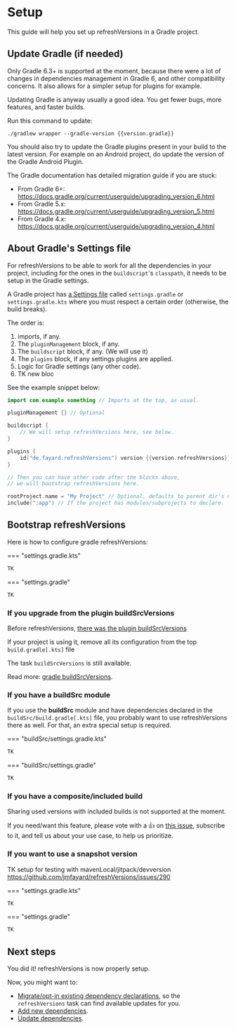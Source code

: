 # Setup

This guide will help you set up refreshVersions in a Gradle project.

## Update Gradle (if needed)

Only Gradle 6.3+ is supported at the moment, because there were a lot of changes in dependencies management in Gradle 6, and other compatibility concerns. It also allows for a simpler setup for plugins for example.

Updating Gradle is anyway usually a good idea. You get fewer bugs, more
features, and faster builds.

Run this command to update:

```shell
./gradlew wrapper --gradle-version {{version.gradle}}
```

You should also try to update the Gradle plugins present in your build to the latest version. For example on an Android project, do update the version of the Gradle Android Plugin.

The Gradle documentation has detailed migration guide if you are stuck:

- From Gradle 6+: https://docs.gradle.org/current/userguide/upgrading_version_6.html
- From Gradle 5.x: https://docs.gradle.org/current/userguide/upgrading_version_5.html
- From Gradle 4.x: https://docs.gradle.org/current/userguide/upgrading_version_4.html


## About Gradle's Settings file

For refreshVersions to be able to work for all the dependencies in your project, including for the ones in the `buildscript`'s `classpath`, it needs to be setup in the Gradle settings.

A Gradle project has [a Settings file](https://docs.gradle.org/current/userguide/build_lifecycle.html#sec:settings_file) called `settings.gradle`  or `settings.gradle.kts` where you must respect a certain order (otherwise, the build breaks).

The order is:
1. imports, if any.
2. The `pluginManagement` block, if any.
3. The `buildscript` block, if any. (We will use it)
4. The `plugins` block, if any settings plugins are applied.
5. Logic for Gradle settings (any other code).
6. TK new bloc

See the example snippet below:

```kotlin
import com.example.something // Imports at the top, as usual.

pluginManagement {} // Optional

buildscript {
    // We will setup refreshVersions here, see below.
}

plugins {
    id("de.fayard.refreshVersions") version {{version.refreshVersions}}
}

// Then you can have other code after the blocks above,
// we will bootstrap refreshVersions here.

rootProject.name = "My Project" // Optional, defaults to parent dir's name.
include(":app") // If the project has modules/subprojects to declare.
```

## Bootstrap refreshVersions

Here is how to configure gradle refreshVersions:

=== "settings.gradle.kts"
```kotlin
TK
```

=== "settings.gradle"
```groovy
TK
```


### If you upgrade from the plugin buildSrcVersions

Before refreshVersions, [there was the plugin buildSrcVersions](https://dev.to/jmfayard/better-dependency-management-in-android-studio-3-5-with-gradle-buildsrcversions-34e9)

If your project is using it, remove all its configuration from the top `build.gradle[.kts]` file

The task `buildSrcVersions` is still available.

Read more: [gradle buildSrcVersions]({{link.site}}/gradle-buildsrcversions).

### If you have a buildSrc module

If you use the **buildSrc** module and have dependencies declared in the `buildSrc/build.gradle[.kts]` file, you probably want to use refreshVersions there as well. For that, an extra special setup is required.

=== "buildSrc/settings.gradle.kts"
```kotlin
TK
```

=== "buildSrc/settings.gradle"
```groovy
TK
```


### If you have a composite/included build

Sharing used versions with included builds is not supported at the moment.

If you need/want this feature, please vote with a 👍 on [this issue]({{link.issues}}/205), subscribe to it, and tell us about your use case, to help us prioritize.

### If you want to use a snapshot version

TK setup for testing with mavenLocal/jitpack/devversion https://github.com/jmfayard/refreshVersions/issues/290

=== "settings.gradle.kts"
```kotlin
TK
```

=== "settings.gradle"
```groovy
TK
```

## Next steps

You did it! refreshVersions is now properly setup.

Now, you might want to:

- [Migrate/opt-in existing dependency declarations]({{link.site}}/migration), so the `refreshVersions` task can find available updates for you.
- [Add new dependencies]({{link.site}}/add-dependencies).
- [Update dependencies]({{link.site}}/update-dependencies).
